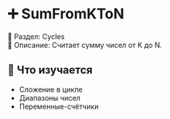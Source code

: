 # ➕ SumFromKToN

📁 Раздел: Cycles  
📘 Описание: Считает сумму чисел от K до N.

## 🧠 Что изучается
- Сложение в цикле  
- Диапазоны чисел  
- Переменные-счётчики
